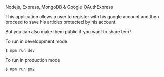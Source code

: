 Nodejs, Express, MongoDB & Google OAuthExpress

This application allows a user to register with his google account
and then proceed to save his articles protected by his account.

But you can also make them public if you want to share tem !

To run in developpment mode
```bash
$ npm run dev
```

To run in production mode
```bash
$ npm run pm2
```